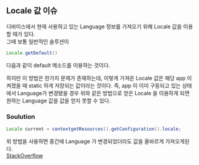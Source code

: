 ## Locale 값 이슈  
디바이스에서 현재 사용하고 있는 Language 정보를 가져오기 위해 Locale 값을 이용할 때가 있다.  
그때 보통 일반적인 솔루션이  
~~~java
Locale.getDefault()
~~~
다음과 같이 default 메소드를 이용하는 것이다.  
  
하지만 이 방법은 한가지 문제가 존재하는데, 이렇게 가져온 Locale 값은 해당 app 이 켜졌을 때 static 하게 저장되는 값이라는 것이다. 즉, app 이 이미 구동되고 있는 상태에서 Language가 변경됐을 경우 위와 같은 방법으로 얻은 Locale 을 이용하게 되면 원하는 Language 값을 값을 얻지 못할 수 있다.  
  
  
### Soulution
~~~java
Locale current = contextgetResources().getConfiguration().locale;
~~~
위 방법을 사용하면 중간에 Language 가 변경되었더라도 값을 올바르게 가져오게된다.  
[StackOverflow](https://stackoverflow.com/questions/14389349/android-get-current-locale-not-default)
